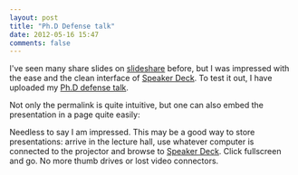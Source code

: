 ```yaml
---
layout: post
title: "Ph.D Defense talk"
date: 2012-05-16 15:47
comments: false
---
```


I've seen many share slides on [slideshare](http://www.slideshare.net) before, but I was impressed with the ease and the clean interface of [Speaker Deck](https://speakerdeck.com/). To test it out, I have uploaded my [Ph.D defense talk](https://speakerdeck.com/elipapa/phd-defense-talk-1). 

Not only the permalink is quite intuitive, but one can also embed the presentation in a page quite easily:

<script async class="speakerdeck-embed" data-id="4fb3bab625741e001f029e0a" data-ratio="1.3333333333333333" src="//speakerdeck.com/assets/embed.js"></script>

Needless to say I am impressed. This may be a good way to store presentations: arrive in the lecture hall, use whatever computer is connected to the projector and browse to [Speaker Deck](https://speakerdeck.com/). Click fullscreen and go. No more thumb drives or lost video connectors.
